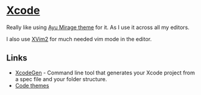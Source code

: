 # [Xcode](https://developer.apple.com/xcode/)
Really like using [Ayu Mirage theme](https://github.com/vburojevic/ayu-xcode-theme) for it. As I use it across all my editors.

I also use [XVim2](https://github.com/XVimProject/XVim2) for much needed vim mode in the editor.

## Links
- [XcodeGen](https://github.com/yonaskolb/XcodeGen) - Command line tool that generates your Xcode project from a spec file and your folder structure.
- [Code themes](http://www.codethemes.net/)
